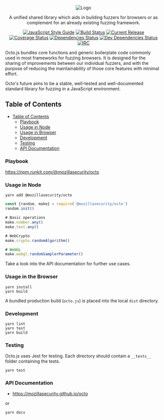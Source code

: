 <p align="center">
  <img src="https://github.com/posidron/posidron.github.io/raw/master/static/images/octo.png" alt="Logo" />
</p>

<p align="center">
A unified shared library which aids in building fuzzers for browsers or as complement for an already existing fuzzing framework.
</p>

<p align="center">
<a href="https://standardjs.com"><img src="https://img.shields.io/badge/code_style-standard-brightgreen.svg" alt="JavaScript Style Guide"></a>
<a href="https://travis-ci.org/MozillaSecurity/octo"><img src="https://api.travis-ci.org/MozillaSecurity/octo.svg?branch=master" alt="Build Status"></a>
<a href="https://img.shields.io/github/release/mozillasecurity/octo.svg"><img src="https://img.shields.io/github/release/mozillasecurity/octo.svg" alt="Current Release"></a>
<a href="https://coveralls.io/github/MozillaSecurity/octo?branch=master"><img src="https://coveralls.io/repos/github/MozillaSecurity/octo/badge.svg?branch=master" alt="Coverage Status"></a> <a href="https://david-dm.org/mozillasecurity/octo"><img src="https://img.shields.io/david/mozillasecurity/electron-genesis.svg?style=flat-square" alt="Dependencies Status"></a> <a href="https://david-dm.org/mozillasecurity/octo.svg?style=flat-square?type=dev"><img src="https://img.shields.io/david/dev/mozillasecurity/octo.svg?style=flat-square.svg?style=flat-square" alt="Dev Dependencies Status"></a> <a href="https://www.irccloud.com/invite?channel=%23fuzzing&amp;hostname=irc.mozilla.org&amp;port=6697&amp;ssl=1"><img src="https://img.shields.io/badge/IRC-%23fuzzing-1e72ff.svg?style=flat" alt="IRC"></a>
</p>

Octo.js bundles core functions and generic boilerplate code commonly used in most frameworks for fuzzing browsers. It is designed for the sharing of improvements between our individual fuzzers, and with the purpose of reducing the maintainability of those core features with minimal effort.

Octo's future aims to be a stable, well-tested and well-documented standard library for fuzzing in a JavaScript environment.

## Table of Contents

- [Table of Contents](#table-of-contents)
  - [Playbook](#playbook)
  - [Usage in Node](#usage-in-node)
  - [Usage in Browser](#usage-in-browser)
  - [Development](#development)
  - [Testing](#testing)
  - [API Documentation](#api-documentation)

### Playbook

https://npm.runkit.com/@mozillasecurity/octo

### Usage in Node

```
yarn add @mozillasecurity/octo
```

```js
const {random, make} = require('@mozillasecurity/octo')
random.init()

# Basic operations
make.number.any()
make.text.any()

# WebCrypto
make.crypto.randomAlgorithm()

# WebGL
make.webgl.randomSamplerParameter()
```

Take a look into the API documentation for further use cases.

### Usage in the Browser

```
yarn install
yarn build
```

A bundled production build (`octo.js`) is placed into the local `dist` directory.

### Development

```
yarn lint
yarn test
yarn build
```

### Testing

Octo.js uses Jest for testing. Each directory should contain a `__tests__` folder containing the tests.

```
yarn test
```

### API Documentation

- https://mozillasecurity.github.io/octo

or

```
yarn docs
```
